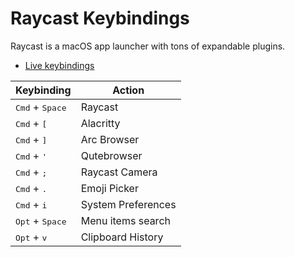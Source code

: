 # Raycast Keybindings

Raycast is a macOS app launcher with tons of expandable plugins.

- [Live keybindings](https://github.com/2KAbhishek/mac2k/blob/main/docs/raycast.md)

| Keybinding                        | Action             |
| --------------------------------- | ------------------ |
| <kbd>Cmd</kbd> + <kbd>Space</kbd> | Raycast            |
| <kbd>Cmd</kbd> + <kbd>[</kbd>     | Alacritty          |
| <kbd>Cmd</kbd> + <kbd>]</kbd>     | Arc Browser        |
| <kbd>Cmd</kbd> + <kbd>'</kbd>     | Qutebrowser        |
| <kbd>Cmd</kbd> + <kbd>;</kbd>     | Raycast Camera     |
| <kbd>Cmd</kbd> + <kbd>.</kbd>     | Emoji Picker       |
| <kbd>Cmd</kbd> + <kbd>i</kbd>     | System Preferences |
| <kbd>Opt</kbd> + <kbd>Space</kbd> | Menu items search  |
| <kbd>Opt</kbd> + <kbd>v</kbd>     | Clipboard History  |
